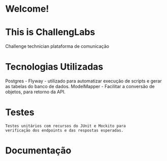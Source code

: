 # Welcome!

# This is ChallengLabs
Challenge technician plataforma de comunicação

# Tecnologias Utilizadas
Postgres -
Flyway - utilizado para automatizar execução de scripts e gerar as tabelas do banco de dados.
ModelMapper - Facilitar a conversão de objetos, para retorno da API.


# Testes
<code>Testes unitários com recursos do JUnit e Mockito para verificação dos endpoints e das respostas esperadas.</code>


# Documentação
